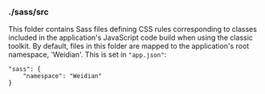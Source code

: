 ### ./sass/src

This folder contains Sass files defining CSS rules corresponding to classes
included in the application's JavaScript code build when using the classic toolkit.
By default, files in this folder are mapped to the application's root namespace, 'Weidian'.
This is set in `"app.json"`:

    "sass": {
        "namespace": "Weidian"
    }